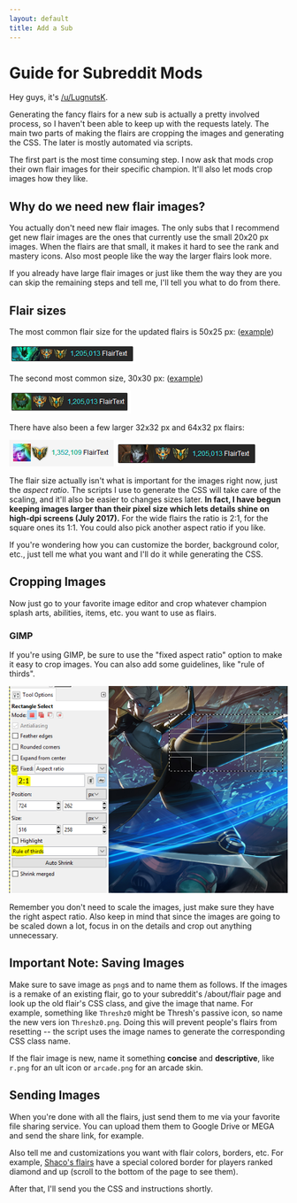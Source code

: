 ```yaml
---
layout: default
title: Add a Sub
---
```



# Guide for Subreddit Mods

Hey guys, it's [/u/LugnutsK](https://www.reddit.com/user/lugnutsk).

Generating the fancy flairs for a new sub is actually a pretty involved process, so I
haven't been able to keep up with the requests lately. The main two parts of making the
flairs are cropping the images and generating the CSS. The later is mostly automated
via scripts.

The first part is the most time consuming step. I now
ask that mods crop their own flair images for their specific champion. It'll also let
mods crop images how they like.


## Why do we need new flair images?

You actually don't need new flair images. The only subs that I recommend get new flair
images are the ones that currently use the small 20x20 px images. When the flairs are
that small, it makes it hard to see the rank and mastery icons. Also most people like
the way the larger flairs look more.

If you already have large flair images or just like them the way they are you can skip
the remaining steps and tell me, I'll tell you what to do from there.


## Flair sizes

The most common flair size for the updated flairs is 50x25 px:
([example](https://championmains.github.io/dynamicflairs/thresh2/))

![](./img/sub-50x25.png)

The second most common size, 30x30 px:
([example](https://championmains.github.io/dynamicflairs/zac2/))

![](./img/sub-30x30.png)

There have also been a few larger 32x32 px and 64x32 px flairs:

![](./img/sub-32x32.png)
![](./img/sub-64x32.png)

The flair size actually isn't what is important for the images right now, just the
*aspect ratio*. The scripts I use to generate the CSS will take care of the scaling,
and it'll also be easier to changes sizes later.
**In fact, I have begun keeping images larger than their pixel size which lets details
shine on high-dpi screens (July 2017).**
For the wide flairs the ratio is 2:1, for the square ones its 1:1.
You could also pick another aspect ratio if you like.

If you're wondering how you can customize the border, background color, etc., just
tell me what you want and I'll do it while generating the CSS.


## Cropping Images

Now just go to your favorite image editor and crop whatever champion splash arts,
abilities, items, etc. you want to use as flairs.

### GIMP

If you're using GIMP, be sure to use the "fixed aspect ratio" option to make it easy
to crop images. You can also add some guidelines, like "rule of thirds".

![](./img/sub-gimp.png)

Remember you don't need to scale the images, just make sure they have the right aspect
ratio. Also keep in mind that since the images are going to be scaled down a lot,
focus in on the details and crop out anything unnecessary.

## Important Note: Saving Images

Make sure to save image as `png`s and to name them as follows. If the images is a remake
of an existing flair, go to your subreddit's /about/flair page and look up the old flair's
CSS class, and give the image that name. For example, something like `Threshz0` might be
Thresh's passive icon, so name the new vers ion `Threshz0.png`. Doing this will prevent
people's flairs from resetting -- the script uses the image names to generate the
corresponding CSS class name.

If the flair image is new, name it something **concise** and **descriptive**, like `r.png`
for an ult icon or `arcade.png` for an arcade skin.


## Sending Images

When you're done with all the flairs, just send them to me via your favorite file sharing
service. You can upload them them to Google Drive or MEGA and send the share link, for
example.

Also tell me and customizations you want with flair colors, borders, etc. For example,
[Shaco's flairs](https://championmains.github.io/dynamicflairs/shaco/) have a special colored
border for players ranked diamond and up (scroll to the bottom of the page to see them).

After that, I'll send you the CSS and instructions shortly.
